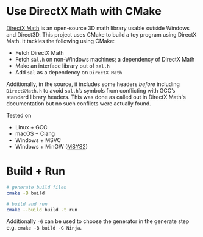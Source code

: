 # Use DirectX Math with CMake

[DirectX Math][] is an open-source 3D math library usable outside Windows and Direct3D.  This project uses CMake to build a toy program using DirectX Math.  It tackles the following using CMake:

* Fetch DirectX Math
* Fetch `sal.h` on non-Windows machines; a dependency of DirectX Math
* Make an interface library out of `sal.h`
* Add `sal` as a dependency on `DirectX Math`

Additionally, in the source, it includes some headers _before_ including `DirectXMath.h` to avoid `sal.h`’s symbols from conflicting with GCC’s standard library headers.  This was done as called out in DirectX Math's documentation but no such conflicts were actually found.

Tested on

* Linux + GCC
* macOS + Clang
* Windows + MSVC
* Windows + MinGW ([MSYS2][])

# Build + Run

``` sh
# generate build files
cmake -B build

# build and run
cmake --build build -t run
```

Additionally `-G` can be used to choose the generator in the generate step e.g. `cmake -B build -G Ninja`.

[DirectX Math]: https://github.com/Microsoft/DirectXMath
[MSYS2]: https://www.msys2.org/

